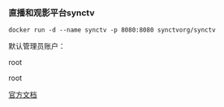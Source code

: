 ### 直播和观影平台synctv

```
docker run -d --name synctv -p 8080:8080 synctvorg/synctv
```

默认管理员账户：

root

root


[官方文档](https://synctv.wiki/#/zh-cn/quickstart)
